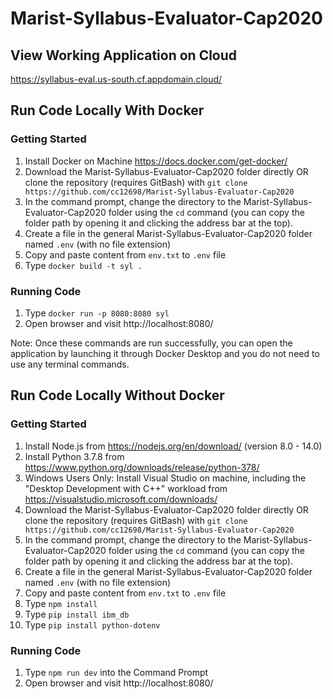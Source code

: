 # Marist-Syllabus-Evaluator-Cap2020

## View Working Application on Cloud
https://syllabus-eval.us-south.cf.appdomain.cloud/

## Run Code Locally With Docker

### Getting Started
1. Install Docker on Machine https://docs.docker.com/get-docker/
2. Download the Marist-Syllabus-Evaluator-Cap2020 folder directly OR clone the repository (requires GitBash) with `git clone https://github.com/cc12698/Marist-Syllabus-Evaluator-Cap2020`
3. In the command prompt, change the directory to the Marist-Syllabus-Evaluator-Cap2020 folder using the `cd` command (you can copy the folder path by opening it and clicking the address bar at the top).
4. Create a file in the general Marist-Syllabus-Evaluator-Cap2020 folder named `.env` (with no file extension)
5. Copy and paste content from `env.txt` to `.env` file
6. Type `docker build -t syl .`

### Running Code
1. Type `docker run -p 8080:8080 syl`
2. Open browser and visit http://localhost:8080/

Note: Once these commands are run successfully, you can open the application by launching it through Docker Desktop and you do not need to use any terminal commands.

## Run Code Locally Without Docker

### Getting Started
1. Install Node.js from https://nodejs.org/en/download/ (version 8.0 - 14.0)
2. Install Python 3.7.8 from https://www.python.org/downloads/release/python-378/
3. Windows Users Only: Install Visual Studio on machine, including the "Desktop Development with C++" workload from https://visualstudio.microsoft.com/downloads/
4. Download the Marist-Syllabus-Evaluator-Cap2020 folder directly OR clone the repository (requires GitBash) with `git clone https://github.com/cc12698/Marist-Syllabus-Evaluator-Cap2020`
5. In the command prompt, change the directory to the Marist-Syllabus-Evaluator-Cap2020 folder using the `cd` command (you can copy the folder path by opening it and clicking the address bar at the top).
6. Create a file in the general Marist-Syllabus-Evaluator-Cap2020 folder named `.env` (with no file extension)
7. Copy and paste content from `env.txt` to `.env` file
8. Type `npm install`
9. Type `pip install ibm_db`
10. Type `pip install python-dotenv`


### Running Code
1. Type `npm run dev` into the Command Prompt
2. Open browser and visit http://localhost:8080/
